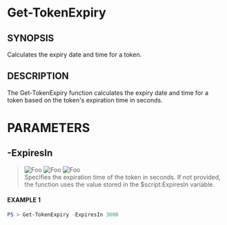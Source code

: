 # Get-TokenExpiry
## SYNOPSIS
Calculates the expiry date and time for a token.
## DESCRIPTION
The Get-TokenExpiry function calculates the expiry date and time for a token based on the token's expiration time in seconds.
# PARAMETERS

## **-ExpiresIn**
> ![Foo](https://img.shields.io/badge/Type-Int64-Blue?) ![Foo](https://img.shields.io/badge/Mandatory-FALSE-Green?) ![Foo](https://img.shields.io/badge/DefaultValue-$script:ExpiresIn-Blue?color=5547a8)\
Specifies the expiration time of the token in seconds. If not provided, the function uses the value stored in the $script:ExpiresIn variable.

 #### EXAMPLE 1
```powershell
PS > Get-TokenExpiry -ExpiresIn 3600
```

